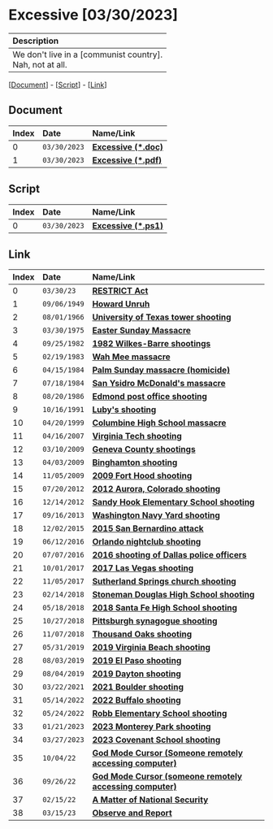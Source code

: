 # Excessive [03/30/2023]

| Description |
|:------------|
| We don't live in a [communist country].<br> Nah, not at all. |

[[Document](#document)] - [[Script](#script)] - [[Link](#link)]

## Document

| Index | Date         | Name/Link                                                                                                            |
|:------|:-------------|:---------------------------------------------------------------------------------------------------------------------|
| 0     | `03/30/2023` | **[Excessive (*.doc)](https://github.com/mcc85s/FightingEntropy/blob/main/Docs/20230330/2023_0330-(Excessive).doc)** |
| 1     | `03/30/2023` | **[Excessive (*.pdf)](https://github.com/mcc85s/FightingEntropy/blob/main/Docs/20230330/2023_0330-(Excessive).pdf)** |

## Script

| Index | Date         | Name/Link                                                                                                            |
|:------|:-------------|:---------------------------------------------------------------------------------------------------------------------|
| 0     | `03/30/2023` | **[Excessive (*.ps1)](https://github.com/mcc85s/FightingEntropy/blob/main/Docs/20230330/2023_0330-(Excessive).ps1)** |

## Link

| Index | Date         | Name/Link                                                                                                                                                      |
|:------|:-------------|:---------------------------------------------------------------------------------------------------------------------------------------------------------------|
| 0     | `03/30/23`   | **[RESTRICT Act](https://www.msn.com/en-us/news/technology/new-restrict-act-could-mean-20-years-in-prison-for-using-a-vpn-to-access-banned-apps/ar-AA19exSd)** |
| 1     | `09/06/1949` | **[Howard Unruh](https://en.wikipedia.org/wiki/Howard_Unruh)**                                                                                                 |
| 2     | `08/01/1966` | **[University of Texas tower shooting](https://en.wikipedia.org/wiki/University_of_Texas_tower_shooting)**                                                     |
| 3     | `03/30/1975` | **[Easter Sunday Massacre](https://en.wikipedia.org/wiki/Easter_Sunday_Massacre)**                                                                             |
| 4     | `09/25/1982` | **[1982 Wilkes-Barre shootings](https://en.wikipedia.org/wiki/1982_Wilkes-Barre_shootings)**                                                                   |
| 5     | `02/19/1983` | **[Wah Mee massacre](https://en.wikipedia.org/wiki/Wah_Mee_massacre)**                                                                                         |
| 6     | `04/15/1984` | **[Palm Sunday massacre (homicide)](https://en.wikipedia.org/wiki/Palm_Sunday_massacre_(homicide))**                                                           |
| 7     | `07/18/1984` | **[San Ysidro McDonald's massacre](https://en.wikipedia.org/wiki/San_Ysidro_McDonald%27s_massacre)**                                                           |
| 8     | `08/20/1986` | **[Edmond post office shooting](https://en.wikipedia.org/wiki/Edmond_post_office_shooting)**                                                                   |
| 9     | `10/16/1991` | **[Luby's shooting](https://en.wikipedia.org/wiki/Luby%27s_shooting)**                                                                                         |
| 10    | `04/20/1999` | **[Columbine High School massacre](https://en.wikipedia.org/wiki/Columbine_High_School_massacre)**                                                             |
| 11    | `04/16/2007` | **[Virginia Tech shooting](https://en.wikipedia.org/wiki/Virginia_Tech_shooting)**                                                                             |
| 12    | `03/10/2009` | **[Geneva County shootings](https://en.wikipedia.org/wiki/Geneva_County_shootings)**                                                                           |
| 13    | `04/03/2009` | **[Binghamton shooting](https://en.wikipedia.org/wiki/Binghamton_shooting)**                                                                                   |
| 14    | `11/05/2009` | **[2009 Fort Hood shooting](https://en.wikipedia.org/wiki/2009_Fort_Hood_shooting)**                                                                           |
| 15    | `07/20/2012` | **[2012 Aurora, Colorado shooting](https://en.wikipedia.org/wiki/2012_Aurora,_Colorado_shooting)**                                                             |
| 16    | `12/14/2012` | **[Sandy Hook Elementary School shooting](https://en.wikipedia.org/wiki/Sandy_Hook_Elementary_School_shooting)**                                               |
| 17    | `09/16/2013` | **[Washington Navy Yard shooting](https://en.wikipedia.org/wiki/Washington_Navy_Yard_shooting)**                                                               |
| 18    | `12/02/2015` | **[2015 San Bernardino attack](https://en.wikipedia.org/wiki/2015_San_Bernardino_attack)**                                                                     |
| 19    | `06/12/2016` | **[Orlando nightclub shooting](https://en.wikipedia.org/wiki/Orlando_nightclub_shooting)**                                                                     |
| 20    | `07/07/2016` | **[2016 shooting of Dallas police officers](https://en.wikipedia.org/wiki/2016_shooting_of_Dallas_police_officers)**                                           |
| 21    | `10/01/2017` | **[2017 Las Vegas shooting](https://en.wikipedia.org/wiki/2017_Las_Vegas_shooting)**                                                                           |
| 22    | `11/05/2017` | **[Sutherland Springs church shooting](https://en.wikipedia.org/wiki/Sutherland_Springs_church_shooting     )**                                                |
| 23    | `02/14/2018` | **[Stoneman Douglas High School shooting](https://en.wikipedia.org/wiki/Stoneman_Douglas_High_School_shooting)**                                               |
| 24    | `05/18/2018` | **[2018 Santa Fe High School shooting](https://en.wikipedia.org/wiki/2018_Santa_Fe_High_School_shooting)**                                                     |
| 25    | `10/27/2018` | **[Pittsburgh synagogue shooting](https://en.wikipedia.org/wiki/Pittsburgh_synagogue_shooting)**                                                               |
| 26    | `11/07/2018` | **[Thousand Oaks shooting](https://en.wikipedia.org/wiki/Thousand_Oaks_shooting)**                                                                             |
| 27    | `05/31/2019` | **[2019 Virginia Beach shooting](https://en.wikipedia.org/wiki/2019_Virginia_Beach_shooting)**                                                                 |
| 28    | `08/03/2019` | **[2019 El Paso shooting](https://en.wikipedia.org/wiki/2019_El_Paso_shooting)**                                                                               |
| 29    | `08/04/2019` | **[2019 Dayton shooting](https://en.wikipedia.org/wiki/2019_Dayton_shooting)**                                                                                 |
| 30    | `03/22/2021` | **[2021 Boulder shooting](https://en.wikipedia.org/wiki/2021_Boulder_shooting)**                                                                               |
| 31    | `05/14/2022` | **[2022 Buffalo shooting](https://en.wikipedia.org/wiki/2022_Buffalo_shooting)**                                                                               |
| 32    | `05/24/2022` | **[Robb Elementary School shooting](https://en.wikipedia.org/wiki/Robb_Elementary_School_shooting)**                                                           |
| 33    | `01/21/2023` | **[2023 Monterey Park shooting](https://en.wikipedia.org/wiki/2023_Monterey_Park_shooting)**                                                                   |
| 34    | `03/27/2023` | **[2023 Covenant School shooting](https://en.wikipedia.org/wiki/2023_Covenant_School_shooting)**                                                               |
| 35    | `10/04/22`   | **[God Mode Cursor (Someone remotely accessing computer)](https://youtu.be/dU_5rdVkCD8)**                                                                      |
| 36    | `09/26/22`   | **[God Mode Cursor (someone remotely accessing computer)](https://youtu.be/tW80Zj_H6Fw)**                                                                      |
| 37    | `02/15/22`   | **[A Matter of National Security](https://youtu.be/e4VnZObiez8)**                                                                                              |
| 38    | `03/15/23`   | **[Observe and Report](https://youtu.be/tPMwAM366go)**                                                                                                         |

